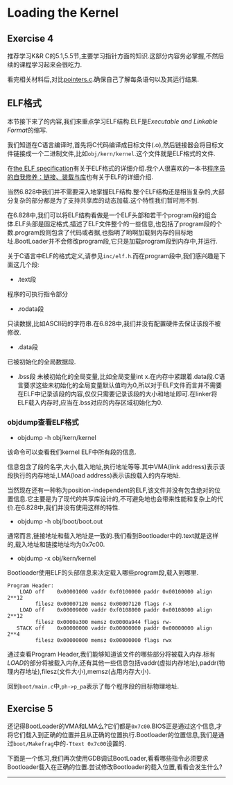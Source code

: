 # Loading the Kernel

## Exercise 4
推荐学习K&R C的5.1,5.5节,主要学习指针方面的知识.这部分内容务必掌握,不然后续的课程学习起来会很吃力.

看完相关材料后,对比[pointers.c](https://pdos.csail.mit.edu/6.828/2017/labs/lab1/pointers.c).确保自己了解每条语句以及其运行结果.

## ELF格式
本节接下来了的内容,我们来重点学习ELF结构.ELF是*Executable and Linkable Format*的缩写.

我们知道在C语言编译时,首先将C代码编译成目标文件(.o),然后链接器会将目标文件链接成一个二进制文件,比如`obj/kern/kernel`.这个文件就是ELF格式的文件.

在[the ELF specification](https://pdos.csail.mit.edu/6.828/2017/readings/elf.pdf)有关于ELF格式的详细介绍.我个人很喜欢的一本书[程序员的自我修养：链接、装载与库](https://item.jd.com/10067200.html?jd_pop=fc6a1113-0a47-4732-994d-6ecdc0304351&abt=3)也有关于ELF的详细介绍.

当然6.828中我们并不需要深入地掌握ELF结构.整个ELF结构还是相当复杂的,大部分复杂的部分都是为了支持共享库的动态加载.这个特性我们暂时用不到.

在6.828中,我们可以将ELF结构看做是一个ELF头部和若干个program段的组合体.ELF头部是固定格式,描述了ELF文件整个的一些信息,也包括了program段的个数.program段则包含了代码或者据,也指明了哟啊加载到内存的目标地址.BootLoader并不会修改program段,它只是加载program段到内存中,并运行.

关于C语言中ELF的格式定义,请参见`inc/elf.h`.而在program段中,我们感兴趣是下面这几个段:
* .text段

程序的可执行指令部分

* .rodata段

只读数据,比如ASCII码的字符串.在6.828中,我们并没有配置硬件去保证该段不被修改.

* .data段

已被初始化的全局数据段.

* .bss段
未被初始化的全局变量,比如全局变量int x.在内存中紧跟着.data段.C语言要求这些未初始化的全局变量默认值均为0,所以对于ELF文件而言并不需要在ELF中记录该段的内容,仅仅只需要记录该段的大小和地址即可.在linker将ELF载入内存时,应当在.bss对应的内存区域初始化为0.

### objdump查看ELF格式

* objdump -h obj/kern/kernel

该命令可以查看我们kernel ELF中所有段的信息.

信息包含了段的名字,大小,载入地址,执行地址等等.其中VMA(link address)表示该段执行的内存地址,LMA(load address)表示该段载入的内存地址.

当然现在还有一种称为position-independent的ELF,该文件并没有包含绝对的位置信息.它主要是为了现代的共享库设计的,不可避免地也会带来性能和复杂上的代价.在6.828中,我们并没有使用这样的特性.

* objdump -h obj/boot/boot.out

通常而言,链接地址和载入地址是一致的.我们看到Bootloader中的.text就是这样的,载入地址和链接地址均为0x7c00.

* objdump -x obj/kern/kernel

Bootloader使用ELF的头部信息来决定载入哪些program段,载入到哪里.

```
Program Header:
    LOAD off    0x00001000 vaddr 0xf0100000 paddr 0x00100000 align 2**12
         filesz 0x00007120 memsz 0x00007120 flags r-x
    LOAD off    0x00009000 vaddr 0xf0108000 paddr 0x00108000 align 2**12
         filesz 0x0000a300 memsz 0x0000a944 flags rw-
   STACK off    0x00000000 vaddr 0x00000000 paddr 0x00000000 align 2**4
         filesz 0x00000000 memsz 0x00000000 flags rwx
```

通过查看Program Header,我们能够知道该文件的哪些部分将被载入内存.标有*LOAD*的部分将被载入内存,还有其他一些信息包括vaddr(虚拟内存地址),paddr(物理内存地址),filesz(文件大小),memsz(占用内存大小).

回到`boot/main.c`中,`ph->p_pa`表示了每个程序段的目标物理地址.

## Exercise 5
还记得BootLoader的VMA和LMA么?它们都是`0x7c00`.BIOS正是通过这个信息,才将它们载入到正确的位置并且从正确的位置执行.Bootloader的位置信息,我们是通过`boot/Makefrag`中的`-Ttext 0x7c00`设置的.

下面是一个练习,我们再次使用GDB调试BootLoader,看看哪些指令必须要求Bootloader载入在正确的位置.尝试修改Bootloader的载入位置,看看会发生什么?















---